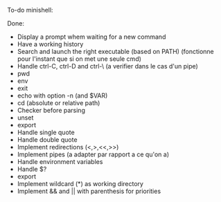 To-do minishell:

Done:
- Display a prompt whem waiting for a new command
- Have a working history
- Search and launch the right executable (based on PATH) (fonctionne pour l'instant que si on met une seule cmd)
- Handle ctrl-C, ctrl-D and ctrl-\ (a verifier dans le cas d'un pipe)
- pwd
- env
- exit
- echo with option -n (and $VAR)
- cd (absolute or relative path)
- Checker before parsing
- unset
- export
- Handle single quote
- Handle double quote
- Implement redirections (<,>,<<,>>)
- Implement pipes (a adapter par rapport a ce qu'on a)
- Handle environment variables
- Handle $?
- export
- Implement wildcard (*) as working directory
- Implement && and || with parenthesis for priorities
